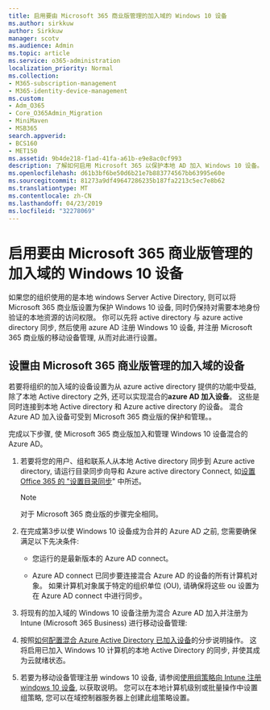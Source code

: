```yaml
---
title: 启用要由 Microsoft 365 商业版管理的加入域的 Windows 10 设备
ms.author: sirkkuw
author: Sirkkuw
manager: scotv
ms.audience: Admin
ms.topic: article
ms.service: o365-administration
localization_priority: Normal
ms.collection:
- M365-subscription-management
- M365-identity-device-management
ms.custom:
- Adm_O365
- Core_O365Admin_Migration
- MiniMaven
- MSB365
search.appverid:
- BCS160
- MET150
ms.assetid: 9b4de218-f1ad-41fa-a61b-e9e8ac0cf993
description: 了解如何启用 Microsoft 365 以保护本地 AD 加入 Windows 10 设备。
ms.openlocfilehash: d61b3bf6be50d6b21e7b883774567bb63995e60e
ms.sourcegitcommit: 81273a9df49647286235b187fa2213c5ec7e8b62
ms.translationtype: MT
ms.contentlocale: zh-CN
ms.lasthandoff: 04/23/2019
ms.locfileid: "32278069"
---
```

# <a name="enable-domain-joined-windows-10-devices-to-be-managed-by-microsoft-365-business"></a>启用要由 Microsoft 365 商业版管理的加入域的 Windows 10 设备

如果您的组织使用的是本地 windows Server Active Directory, 则可以将 Microsoft 365 商业版设置为保护 Windows 10 设备, 同时仍保持对需要本地身份验证的本地资源的访问权限。 你可以先将 active directory 与 azure active directory 同步, 然后使用 azure AD 注册 Windows 10 设备, 并注册 Microsoft 365 商业版的移动设备管理, 从而对此进行设置。
  
## <a name="set-up-domain-joined-devices-to-be-managed-by-microsoft-365-business"></a>设置由 Microsoft 365 商业版管理的加入域的设备

若要将组织的加入域的设备设置为从 azure active directory 提供的功能中受益, 除了本地 Active directory 之外, 还可以实现混合的**azure AD 加入设备**。 这些是同时连接到本地 Active directory 和 Azure active directory 的设备。 混合 Azure AD 加入设备可受到 Microsoft 365 商业版的保护和管理。。 
  
完成以下步骤, 使 Microsoft 365 商业版加入和管理 Windows 10 设备混合的 Azure AD。
  
1. 若要将您的用户、组和联系人从本地 Active directory 同步到 Azure active directory, 请运行目录同步向导和 Azure active directory Connect, 如[设置 Office 365 的 "设置目录同步](https://support.office.com/article/1b3b5318-6977-42ed-b5c7-96fa74b08846)" 中所述。
    
    > [!NOTE]
    > 对于 Microsoft 365 商业版的步骤完全相同。 
  
2. 在完成第3步以使 Windows 10 设备成为合并的 Azure AD 之前, 您需要确保满足以下先决条件:
    
   - 您运行的是最新版本的 Azure AD connect。
    
   - Azure AD connect 已同步要连接混合 Azure AD 的设备的所有计算机对象。 如果计算机对象属于特定的组织单位 (OU), 请确保将这些 ou 设置为在 Azure AD connect 中进行同步。
    
3. 将现有的加入域的 Windows 10 设备注册为混合 Azure AD 加入并注册为 Intune (Microsoft 365 Business) 进行移动设备管理:
    
4. 按照[如何配置混合 Azure Active Directory 已加入设备](https://go.microsoft.com/fwlink/p/?linkid=872870)的分步说明操作。 这将启用已加入 Windows 10 计算机的本地 Active Directory 的同步, 并使其成为云就绪状态。
    
5. 若要为移动设备管理注册 windows 10 设备, 请参阅[使用组策略向 Intune 注册 windows 10 设备](https://go.microsoft.com/fwlink/p/?linkid=872871), 以获取说明。 您可以在本地计算机级别或批量操作中设置组策略, 您可以在域控制器服务器上创建此组策略设置。 
    

